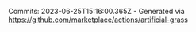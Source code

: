 Commits: 2023-06-25T15:16:00.365Z - Generated via https://github.com/marketplace/actions/artificial-grass
<br>
